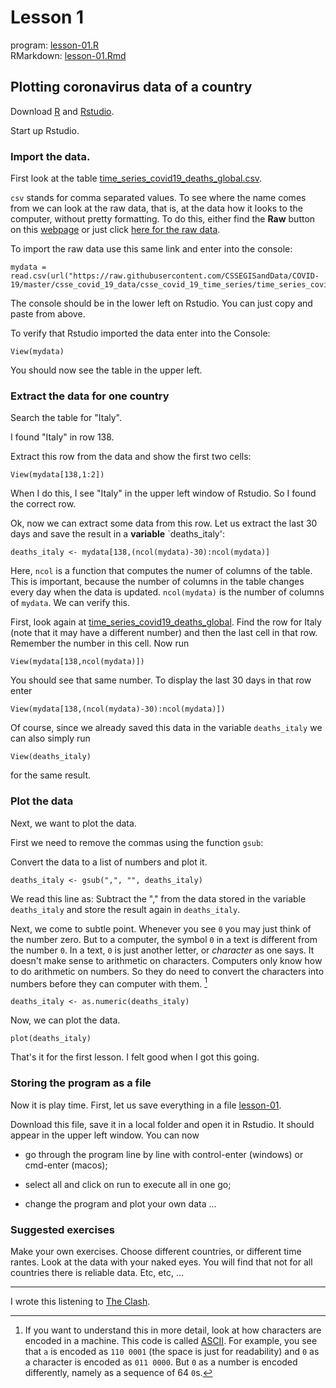 # Lesson 1

program: [lesson-01.R](lesson-01.R)  
RMarkdown: [lesson-01.Rmd](lesson-01.Rmd)  

## Plotting coronavirus data of a country

Download [R](https://cran.r-project.org/) and [Rstudio](https://rstudio.com/products/rstudio/download/).

Start up Rstudio. 

### Import the data. 

First look at the table  [time_series_covid19_deaths_global.csv](https://github.com/CSSEGISandData/COVID-19/blob/master/csse_covid_19_data/csse_covid_19_time_series/time_series_covid19_deaths_global.csv). 

`csv` stands for comma separated values. To see where the name comes from we can look at the raw data, that is, at the data how it looks to the computer, without pretty formatting. To do this, either find the **Raw** button on this [webpage](https://github.com/CSSEGISandData/COVID-19/blob/master/csse_covid_19_data/csse_covid_19_time_series/time_series_covid19_deaths_global.csv) or just click [here for the raw data](https://raw.githubusercontent.com/CSSEGISandData/COVID-19/master/csse_covid_19_data/csse_covid_19_time_series/time_series_covid19_deaths_global.csv).

To import the raw data use this same link and enter into the console:

    mydata = read.csv(url("https://raw.githubusercontent.com/CSSEGISandData/COVID-19/master/csse_covid_19_data/csse_covid_19_time_series/time_series_covid19_deaths_global.csv"))

The console should be in the lower left on Rstudio. You can just copy and paste from above.

To verify that Rstudio imported the data enter into the Console:

    View(mydata)

You should now see the table in the upper left.

### Extract the data for one country

Search the table for "Italy".

I found "Italy" in row 138.

Extract this row from the data and show the first two cells:

    View(mydata[138,1:2])

When I do this, I see "Italy" in the upper left window of Rstudio. So I found the correct row.

Ok, now we can extract some data from this row. Let us extract the last 30 days and save the result in a **variable** `deaths_italy':

    deaths_italy <- mydata[138,(ncol(mydata)-30):ncol(mydata)]

Here, `ncol` is a function that computes the numer of columns of the table. This is important, because the number of columns in the table changes every day when the data is updated. `ncol(mydata)` is the number of columns of `mydata`. We can verify this. 

First, look again at [time_series_covid19_deaths_global](https://github.com/CSSEGISandData/COVID-19/blob/master/csse_covid_19_data/csse_covid_19_time_series/time_series_covid19_deaths_global.csv). Find the row for Italy (note that it may have a different number) and then the last cell in that row. Remember the number in this cell. Now run

    View(mydata[138,ncol(mydata)])

You should see that same number. To display the last 30 days in that row enter

    View(mydata[138,(ncol(mydata)-30):ncol(mydata)])

Of course, since we already saved this data in the variable `deaths_italy` we can also simply run

    View(deaths_italy)
    
for the same result.

### Plot the data

Next, we want to plot the data. 

First we need to remove the commas using the function `gsub`:

Convert the data to a list of numbers and plot it.

    deaths_italy <- gsub(",", "", deaths_italy)

We read this line as: Subtract the "," from the data stored in the variable `deaths_italy` and store the result again in `deaths_italy`.

Next, we come to subtle point. Whenever you see `0` you may just think of the number zero. But to a computer, the symbol `0` in a text is different from the number `0`. In a text, `0` is just another letter, or *character* as one says. It doesn't make sense to arithmetic on characters. Computers only know how to do arithmetic on numbers. So they do need to convert the characters into numbers before they can computer with them. [^ascii]

    deaths_italy <- as.numeric(deaths_italy)

Now, we can plot the data.

    plot(deaths_italy)

That's it for the first lesson. I felt good when I got this going. 

### Storing the program as a file

Now it is play time. First, let us save everything in a file [lesson-01](lesson-01.R). 

Download this file, save it in a local folder and open it in Rstudio. It should appear in the upper left window. You can now

- go through the program line by line with control-enter (windows) or cmd-enter (macos);

- select all and click on run to execute all in one go;
- change the program and plot your own data ...

### Suggested exercises

Make your own exercises. Choose different countries, or different time rantes. Look at the data with your naked eyes. You will find that not for all countries there is reliable data. Etc, etc, ...

---

I wrote this listening to [The Clash](https://www.youtube.com/watch?v=hZw23sWlyG0&list=PLkLimRXN6NKzoSccJhADNW42Ayxf7mYwF&index=8).

[^ascii]: If you want to understand this in more detail, look at how characters are encoded in a machine. This code is called [ASCII](https://en.wikipedia.org/wiki/ASCII#Printable_characters). For example, you see that `a` is encoded as `110 0001` (the space is just for readability) and `0` as a character is encoded as `011 0000`. But `0` as a number is encoded differently, namely as a sequence of 64 `0`s.